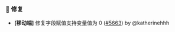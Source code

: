 ### 🐛 修复

- **[移动端]** 修复字段赋值支持变量值为 0 ([#5663](https://github.com/nocobase/nocobase/pull/5663)) by @katherinehhh

